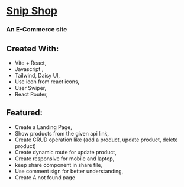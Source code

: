 # [Snip Shop](https://649045e212fa5858e14021d6--loquacious-kitten-fa7fd1.netlify.app/) 
### An E-Commerce site

## Created With:
- Vite + React,
- Javascript ,
- Tailwind, Daisy UI,
- Use icon from react icons,
- User Swiper,
- React Router,

## Featured:
- Create a Landing Page,
- Show products from the given api link,
- Create CRUD operation like (add a product, update product, delete product)
- Create dynamic route for update product,
- Create responsive for mobile and laptop,
- keep share component in share file,
- Use comment sign for better understanding,
- Create A not found page
